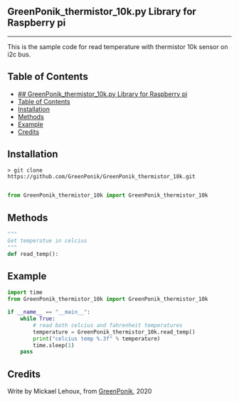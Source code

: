 ## GreenPonik_thermistor_10k.py Library for Raspberry pi
---------------------------------------------------------
This is the sample code for read temperature with thermistor 10k sensor on i2c bus.


## Table of Contents

- [## GreenPonik_thermistor_10k.py Library for Raspberry pi](#h2-id%22greenponikthermistor10kpy-library-for-raspberry-pi-4%22greenponikthermistor10kpy-library-for-raspberry-pih2)
- [Table of Contents](#table-of-contents)
- [Installation](#installation)
- [Methods](#methods)
- [Example](#example)
- [Credits](#credits)
<snippet>
<content>

## Installation
```shell
> git clone https://github.com/GreenPonik/GreenPonik_thermistor_10k.git
```
```Python

from GreenPonik_thermistor_10k import GreenPonik_thermistor_10k

```

## Methods

```python
"""
Get temperatue in celcius
"""
def read_temp():

```

## Example


```Python
import time
from GreenPonik_thermistor_10k import GreenPonik_thermistor_10k

if __name__ == "__main__":
    while True:
        # read both celcius and fahrenheit temperatures
        temperature = GreenPonik_thermistor_10k.read_temp()
        print("celcius temp %.3f" % temperature)
        time.sleep(1)
    pass

```

## Credits
Write by Mickael Lehoux, from [GreenPonik](https://www.greenponik.com), 2020
